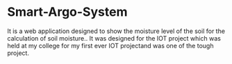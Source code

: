 # Smart-Argo-System
It is a web application designed  to show the moisture level of the soil for the calculation of soil moisture.. It was designed for the IOT project which was held at my college for my first ever IOT projectand was one of the tough project.
